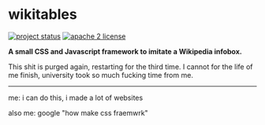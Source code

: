 # wikitables

[![project status](https://img.shields.io/badge/status-in_development-yellow.svg)](#)
[![apache 2 license](https://img.shields.io/github/license/bodzaital/wikitables.svg)](https://github.com/bodzaital/wikitables/blob/master/LICENSE)

**A small CSS and Javascript framework to imitate a Wikipedia infobox.**

This shit is purged again, restarting for the third time. I cannot for the life of me finish, university took so much fucking time from me.

---

me: i can do this, i made a lot of websites

also me: google "how make css fraemwrk"
